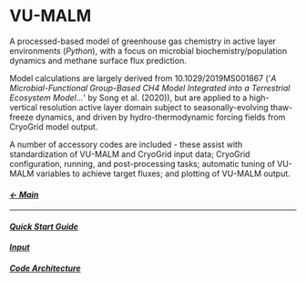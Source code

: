# VU-MALM

A processed-based model of greenhouse gas chemistry in active layer environments (_Python_), with a focus on microbial biochemistry/population dynamics and methane surface flux prediction. 

Model calculations are largely derived from 10.1029/2019MS001867 ('_A Microbial-Functional Group-Based CH4 Model Integrated into a Terrestrial Ecosystem Model..._' by Song et al. (2020)), but are applied to a high-vertical resolution active layer domain subject to seasonally-evolving thaw-freeze dynamics, and driven by hydro-thermodynamic forcing fields from CryoGrid model output. 

A number of accessory codes are included - these assist with standardization of VU-MALM and CryoGrid input data; CryoGrid configuration, running, and post-processing tasks; automatic tuning of VU-MALM variables to achieve target fluxes; and plotting of VU-MALM output.

#### _[&larr; Main](index.md)_

---

#### _[Quick Start Guide](quick_start_guide.md)_

#### _[Input](quick_start_guide.md)_

#### _[Code Architecture](quick_start_guide.md)_

